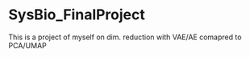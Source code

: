 # SysBio_FinalProject
This is a project of myself on dim. reduction with VAE/AE comapred to PCA/UMAP

